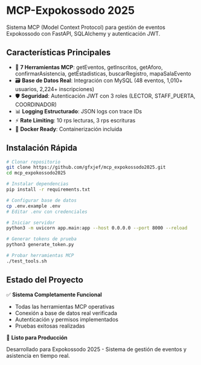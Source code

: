 # MCP-Expokossodo 2025

Sistema MCP (Model Context Protocol) para gestión de eventos Expokossodo con FastAPI, SQLAlchemy y autenticación JWT.

## Características Principales

- 🔧 **7 Herramientas MCP**: getEventos, getInscritos, getAforo, confirmarAsistencia, getEstadisticas, buscarRegistro, mapaSalaEvento
- 🗃️ **Base de Datos Real**: Integración con MySQL (48 eventos, 1,010+ usuarios, 2,224+ inscripciones)
- 🛡️ **Seguridad**: Autenticación JWT con 3 roles (LECTOR, STAFF_PUERTA, COORDINADOR)
- 📊 **Logging Estructurado**: JSON logs con trace IDs
- ⚡ **Rate Limiting**: 10 rps lecturas, 3 rps escrituras
- 🐳 **Docker Ready**: Containerización incluida

## Instalación Rápida

```bash
# Clonar repositorio
git clone https://github.com/gfxjef/mcp_expokossodo2025.git
cd mcp_expokossodo2025

# Instalar dependencias
pip install -r requirements.txt

# Configurar base de datos
cp .env.example .env
# Editar .env con credenciales

# Iniciar servidor
python3 -m uvicorn app.main:app --host 0.0.0.0 --port 8000 --reload

# Generar tokens de prueba
python3 generate_token.py

# Probar herramientas MCP
./test_tools.sh
```

## Estado del Proyecto

✅ **Sistema Completamente Funcional**
- Todas las herramientas MCP operativas
- Conexión a base de datos real verificada
- Autenticación y permisos implementados
- Pruebas exitosas realizadas

🚀 **Listo para Producción**

Desarrollado para Expokossodo 2025 - Sistema de gestión de eventos y asistencia en tiempo real.

